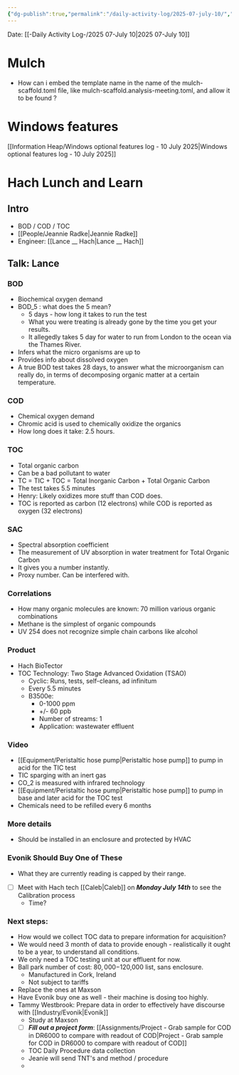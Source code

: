 ```yaml
---
{"dg-publish":true,"permalink":"/daily-activity-log/2025-07-july-10/","noteIcon":"","created":"2025-07-10T02:40:33.234-05:00"}
---
```


Date: [[-Daily Activity Log-/2025 07-July 10\|2025 07-July 10]]

# Mulch
- How can i embed the template name in the name of the  mulch-scaffold.toml file, like mulch-scaffold.analysis-meeting.toml, and allow it to be found ?
# Windows features
[[Information Heap/Windows optional features log - 10 July 2025\|Windows optional features log - 10 July 2025]]

# Hach Lunch and Learn
## Intro
- BOD / COD / TOC
- [[People/Jeannie Radke\|Jeannie Radke]]
- Engineer: [[Lance __ Hach\|Lance __ Hach]]
## Talk: Lance
### BOD
- Biochemical oxygen demand
- BOD_5 : what does the 5 mean?
	- 5 days - how long it takes to run the test
	- What you were treating is already gone by the time you get your results.
	- It allegedly takes 5 day for water to run from London to the ocean via the Thames River.
- Infers what the micro organisms are up to
- Provides info about dissolved oxygen
- A true BOD test takes 28 days, to answer what the microorganism can really do, in terms of decomposing organic matter at a certain temperature.
### COD
- Chemical oxygen demand
- Chromic acid is used to chemically oxidize the organics
- How long does it take: 2.5 hours.

### TOC
- Total organic carbon
- Can be a bad pollutant to water
- TC = TIC + TOC = Total Inorganic Carbon + Total Organic Carbon
- The test takes 5.5 minutes
- Henry: Likely oxidizes more stuff than COD does.
- TOC is reported as carbon (12 electrons) while COD is reported as oxygen (32 electrons)
### SAC
- Spectral absorption coefficient
- The measurement of UV absorption in water treatment for Total Organic Carbon
- It gives you a number instantly.
- Proxy number. Can be interfered with.
### Correlations
- How many organic molecules are known: 70 million various organic combinations
- Methane is the simplest of organic compounds
- UV 254 does not recognize simple chain carbons like alcohol
### Product
- Hach BioTector 
- TOC Technology: Two Stage Advanced Oxidation (TSAO)
	- Cyclic: Runs, tests, self-cleans, ad infinitum
	- Every 5.5 minutes
	- B3500e:
		- 0-1000 ppm
		- +/- 60 ppb
		- Number of streams: 1
		- Application: wastewater effluent
### Video
- [[Equipment/Peristaltic hose pump\|Peristaltic hose pump]] to pump in acid for the TIC test
- TIC sparging with an inert gas
- CO_2 is measured with infrared technology
- [[Equipment/Peristaltic hose pump\|Peristaltic hose pump]] to pump in base and later acid for the TOC test
- Chemicals need to be refilled every 6 months
### More details
- Should be installed in an enclosure and protected by HVAC
### Evonik Should Buy One of These
- What they are currently reading is capped by their range.

- [ ] Meet with Hach tech [[Caleb\|Caleb]] on ***Monday July 14th*** to see the Calibration process
	- Time? 

### Next steps:
- How would we collect TOC data to prepare information for acquisition?
- We would need 3 month of data to provide enough - realistically it ought to be a year, to understand all conditions.
- We only need a TOC testing unit at our effluent for now.
- Ball park number of cost: $80,000-$120,000 list, sans enclosure.
	- Manufactured in Cork, Ireland
	- Not subject to tariffs
- Replace the ones at Maxson
- Have Evonik buy one as well - their machine is dosing too highly.
- Tammy Westbrook: Prepare data in order to effectively have discourse with [[Industry/Evonik\|Evonik]]
	- Study at Maxson
	- [ ] ***Fill out a project form***: [[Assignments/Project - Grab sample for COD in DR6000 to compare with readout of COD\|Project - Grab sample for COD in DR6000 to compare with readout of COD]]
	- TOC Daily Procedure data collection
	- Jeanie will send TNT's and method / procedure
	- 